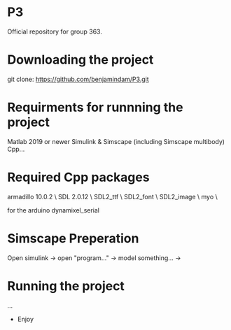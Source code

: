 # P3
Official repository for group 363.

# Downloading the project
git clone: https://github.com/benjamindam/P3.git

# Requirments for runnning the project
Matlab 2019 or newer
Simulink & Simscape (including Simscape multibody) 
Cpp...

# Required Cpp packages
armadillo 10.0.2 \\
SDL 2.0.12 \\
SDL2_ttf \\
SDL2_font \\
SDL2_image \\
myo \\

for the arduino
dynamixel_serial

# Simscape Preperation
Open simulink -> open "program..." -> model something... ->

# Running the project
...

- Enjoy
